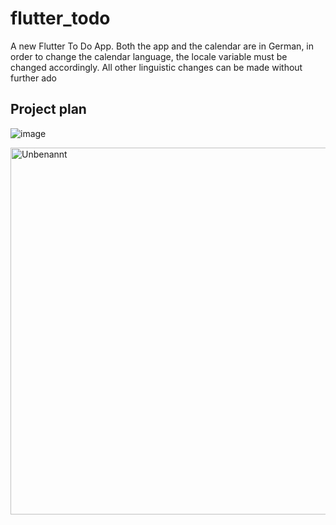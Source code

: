 
# flutter_todo

A new Flutter To Do App. Both the app and the calendar are in German, in order to change the calendar language, the locale variable must be changed accordingly. All other linguistic changes can be made without further ado

## Project plan

![image](https://user-images.githubusercontent.com/70135926/123601431-f5765900-d7f7-11eb-87a8-ca9a4c296896.png)

<img width="587" alt="Unbenannt" src="https://user-images.githubusercontent.com/76700334/124226531-90797680-db09-11eb-9e4c-7351c704a418.PNG">
